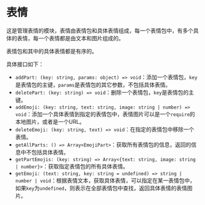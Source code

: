 # 表情

这是管理表情的模块，表情由表情包和具体表情组成，每一个表情包中，有多个具体的表情，每一个表情都是由文本和图片组成的。

表情包和其中的具体表情都是有序的。

具体接口如下：

* `addPart: (key: string, params: object) => void`：添加一个表情包，`key`是表情包的主键，`params`是表情包的其它参数，不包括具体表情。
* `deletePart: (key: string) => void`：删除一个表情包，`key`是表情包的主键。
* `addEmoji: (key: string, text: string, image: string | number) => void`：添加一个具体表情到指定的表情包中，表情图片可以是一个`require`的本地图片，或者是一个URL。
* `deleteEmoji: (key: string, text) => void`：在指定的表情包中移除一个表情。
* `getAllParts: () => Array<EmojiPart>`：获取所有表情包的信息，返回的信息中不包括具体表情。
* `getPartEmojis: (key: string) => Array<{text: string, image: string | number}>`：获取指定表情包的所有具体表情。
* `getEmoji: (text: string, key: string = undefined) => string | number | void`：根据表情文本，获取具体表情，可以指定在某一表情包中，如果`key`为`undefined`，则表示在全部表情包中查找，返回具体表情的表情图片。